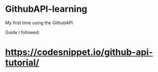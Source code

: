# GithubAPI-learning

My first time using the GithubAPI

Guide I followed:

# https://codesnippet.io/github-api-tutorial/
